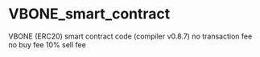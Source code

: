 # VBONE_smart_contract
VBONE (ERC20) smart contract code (compiler v0.8.7)
no transaction fee
no buy fee
10% sell fee
